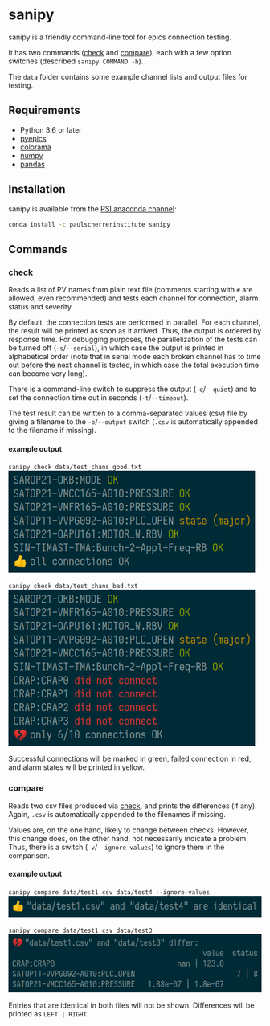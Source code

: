 # sanipy

sanipy is a friendly command-line tool for epics connection testing.

It has two commands ([check](#check) and [compare](#compare)), each with a few option switches (described `sanipy COMMAND -h`).

The `data` folder contains some example channel lists and output files for testing.

## Requirements

- Python 3.6 or later
- [pyepics](https://pyepics.github.io/pyepics/)
- [colorama](https://pypi.org/project/colorama/)
- [numpy](https://numpy.org/)
- [pandas](https://pandas.pydata.org/)

## Installation

sanipy is available from the [PSI anaconda channel](https://anaconda.org/paulscherrerinstitute/sanipy):

```bash
conda install -c paulscherrerinstitute sanipy
```

## Commands

### check

Reads a list of PV names from plain text file (comments starting with `#` are allowed, even recommended) and tests each channel for connection, alarm status and severity.

By default, the connection tests are performed in parallel. For each channel, the result will be printed as soon as it arrived. Thus, the output is ordered by response time. For debugging purposes, the parallelization of the tests can be turned off (`-s`/`--serial`), in which case the output is printed in alphabetical order (note that in serial mode each broken channel has to time out before the next channel is tested, in which case the total execution time can become very long).

There is a command-line switch to suppress the output (`-q`/`--quiet`) and to set the connection time out in seconds (`-t`/`--timeout`).

The test result can be written to a comma-separated values (csv) file by giving a filename to the `-o`/`--output` switch (`.csv` is automatically appended to the filename if missing).

#### example output

`sanipy check data/test_chans_good.txt`
<br>
<img src="docs/check_good.png" width="491">

`sanipy check data/test_chans_bad.txt`
<br>
<img src="docs/check_bad.png" width="491">

Successful connections will be marked in green, failed connection in red, and alarm states will be printed in yellow.

### compare

Reads two csv files produced via [check](#check), and prints the differences (if any). Again, `.csv` is automatically appended to the filenames if missing.

Values are, on the one hand, likely to change between checks. However, this change does, on the other hand, not necessarily indicate a problem. Thus, there is a switch (`-v`/`--ignore-values`) to ignore them in the comparison.

#### example output

`sanipy compare data/test1.csv data/test4 --ignore-values`
<br>
<img src="docs/compare_good.png" width="568">

`sanipy compare data/test1.csv data/test3`
<br>
<img src="docs/compare_bad.png" width="658">

Entries that are identical in both files will not be shown. Differences will be printed as `LEFT | RIGHT`.

